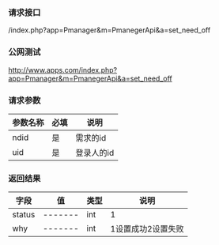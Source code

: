 ### **请求接口**
/index.php?app=Pmanager&m=PmanegerApi&a=set_need_off



### **公网测试**
http://www.apps.com/index.php?app=Pmanager&m=PmanegerApi&a=set_need_off

### **请求参数**

| 参数名称  |必填|     说明      |
|------|-----|------|
| ndid| 是 |   需求的id  |
| uid| 是 |  登录人的id  |

### **返回结果**
|字段        |值          |类型    |说明        |
| ---------  |--------    |-------- |--------  |
|status|-------   |int    | 1 |
|why|-------   |int    | 1设置成功2设置失败  |